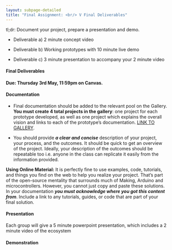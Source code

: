 ```yaml
---
layout: subpage-detailed
title: "Final Assignment: <br/> V Final Deliverables"
---
```


<p class="message">
tl;dr: Document your project, prepare a presentation and demo.
</p>

* Deliverable a) 2 minute concept video

* Deliverable b) Working prototypes with 10 minute live demo

* Deliverable c) 3 minute presentation to accompany your 2 minute video

#### Final Deliverables
#### Due: Thursday 3rd May, 11:59pm on Canvas.


#### Documentation

* Final documentation should be added to the relevant pool on the Gallery. **You must create 4 total projects in the gallery**: one project for each prototype developed, as well as one project which explains the overall vision and links to each of the prototype’s documentation. [LINK TO GALLERY](http://ideate.xsead.cmu.edu/gallery/pools/final-assignment-exploring-iot-ecosystems).

* You should provide **_a clear and concise_** description of your project, your process, and the outcomes. It should be quick to get an overview of the project.  Ideally, your description of the outcomes should be repeatable too i.e. anyone in the class can replicate it easily from the information provided.

**Using Online Material:** It is perfectly fine to use examples, code, tutorials, and things you find on the web to help you realize your project. That’s part of the open-source mentality that surrounds much of Making, Arduino and microcontrollers. However, you cannot just copy and paste these solutions. In your documentation **_you must acknowledge where you got this content from_**. Include a link to any tutorials, guides, or code that are part of your final solution.


#### Presentation

Each group will give a 5 minute powerpoint  presentation, which includes a 2 minute video of the ecosystem


#### Demonstration

